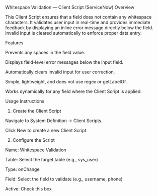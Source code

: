 Whitespace Validation — Client Script (ServiceNow)
Overview

This Client Script ensures that a field does not contain any whitespace characters. It validates user input in real-time and provides immediate feedback by displaying an inline error message directly below the field. Invalid input is cleared automatically to enforce proper data entry.

Features

Prevents any spaces in the field value.

Displays field-level error messages below the input field.

Automatically clears invalid input for user correction.

Simple, lightweight, and does not use regex or getLabelOf.

Works dynamically for any field where the Client Script is applied.

Usage Instructions
1. Create the Client Script

Navigate to System Definition → Client Scripts.

Click New to create a new Client Script.

2. Configure the Script

Name: Whitespace Validation

Table: Select the target table (e.g., sys_user)

Type: onChange

Field: Select the field to validate (e.g., username, phone)

Active: Check this box
